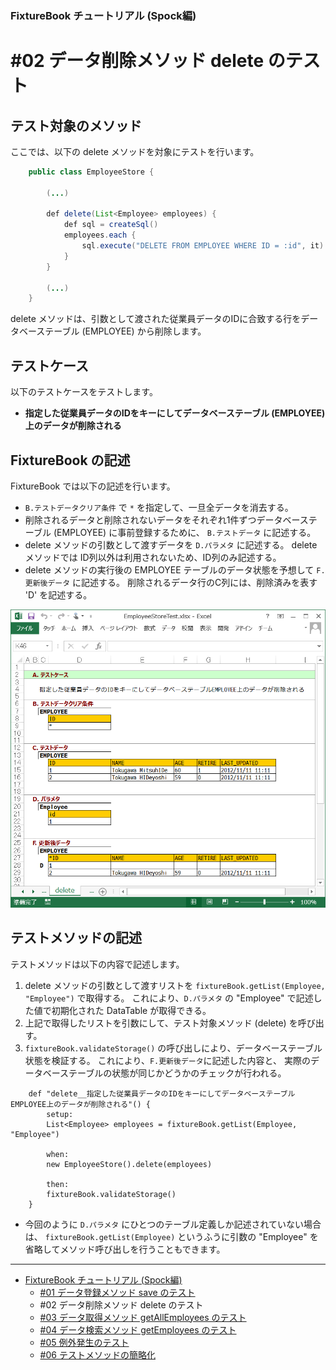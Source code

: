 ﻿
### FixtureBook チュートリアル (Spock編)

#02 データ削除メソッド delete のテスト
======================================

テスト対象のメソッド
--------------------

ここでは、以下の delete メソッドを対象にテストを行います。

```java
    public class EmployeeStore {

        (...)

        def delete(List<Employee> employees) {
            def sql = createSql()
            employees.each {
                sql.execute("DELETE FROM EMPLOYEE WHERE ID = :id", it)
            }
        }

        (...)
    }
```

delete メソッドは、引数として渡された従業員データのIDに合致する行をデータベーステーブル
(EMPLOYEE) から削除します。


テストケース
------------

以下のテストケースをテストします。

*   <b>指定した従業員データのIDをキーにしてデータベーステーブル (EMPLOYEE) 上のデータが削除される</b>


FixtureBook の記述
------------------

FixtureBook では以下の記述を行います。

*   `B.テストデータクリア条件` で `*` を指定して、一旦全データを消去する。
*   削除されるデータと削除されないデータをそれぞれ1件ずつデータベーステーブル (EMPLOYEE) に事前登録するために、
    `B.テストデータ` に記述する。
*   delete メソッドの引数として渡すデータを `D.パラメタ` に記述する。
    delete メソッドでは ID列以外は利用されないため、ID列のみ記述する。
*   delete メソッドの実行後の EMPLOYEE テーブルのデータ状態を予想して `F.更新後データ` に記述する。
    削除されるデータ行のC列には、削除済みを表す 'D' を記述する。


![FixtureBook記述](./images/Tutorial-delete-01.png?raw=true)


テストメソッドの記述
--------------------

テストメソッドは以下の内容で記述します。

1.  delete メソッドの引数として渡すリストを `fixtureBook.getList(Employee, "Employee")` で取得する。
    これにより、`D.パラメタ` の "Employee" で記述した値で初期化された DataTable が取得できる。
2.  上記で取得したリストを引数にして、テスト対象メソッド (delete) を呼び出す。
3.  `fixtureBook.validateStorage()` の呼び出しにより、データベーステーブル状態を検証する。
    これにより、`F.更新後データ`に記述した内容と、
    実際のデータベーステーブルの状態が同じかどうかのチェックが行われる。

```
    def "delete__指定した従業員データのIDをキーにしてデータベーステーブルEMPLOYEE上のデータが削除される"() {
        setup:
        List<Employee> employees = fixtureBook.getList(Employee, "Employee")
        
        when:
        new EmployeeStore().delete(employees)
        
        then:
        fixtureBook.validateStorage()
    }
```

*   今回のように `D.パラメタ` にひとつのテーブル定義しか記述されていない場合は、
    `fixtureBook.getList(Employee)` というふうに引数の "Employee" 
    を省略してメソッド呼び出しを行うこともできます。



------------------------

*   [FixtureBook チュートリアル (Spock編)](./Tutorial-Spock.md)
    *   [#01 データ登録メソッド save のテスト](./Tutorial-Spock-save.md)
    *   #02 データ削除メソッド delete のテスト
    *   [#03 データ取得メソッド getAllEmployees のテスト](./Tutorial-Spock-getAllEmployees.md)
    *   [#04 データ検索メソッド getEmployees のテスト](./Tutorial-Spock-getEmployees.md)
    *   [#05 例外発生のテスト](./Tutorial-Spock-Exception.md)
    *   [#06 テストメソッドの簡略化](./Tutorial-Spock-expect.md)

